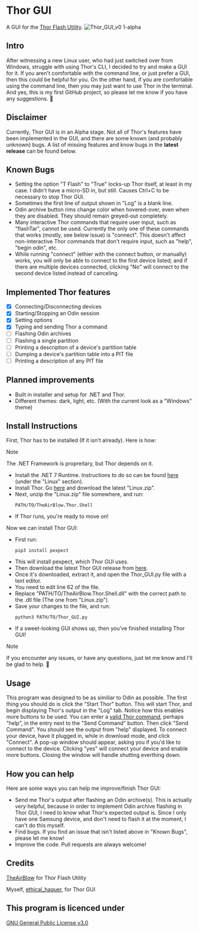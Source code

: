 # Thor GUI
A GUI for the [Thor Flash Utility](https://github.com/Samsung-Loki/Thor).
![Thor_GUI_v0 1-alpha](https://github.com/ethical-haquer/Thor_GUI/assets/141518185/7dbdec46-322e-4839-aa10-392fd8302260)

## Intro
After witnessing a new Linux user, who had just switched over from Windows, struggle with using Thor's CLI, I decided to try and make a GUI for it. If you aren't comfortable with the command line, or just prefer a GUI, then this could be helpful for you. On the other hand, if you are comfortable using the command line, then you may just want to use Thor in the terminal. And yes, this is my first GitHub project, so please let me know if you have any suggestions. :slightly_smiling_face:

## Disclaimer
Currently, Thor GUI is in an Alpha stage. Not all of Thor's features have been implemented in the GUI, and there are some known (and probably unknown) bugs. A list of missing features and know bugs in the **latest release** can be found below.

## Known Bugs
+ Setting the option "T Flash" to "True" locks-up Thor itself, at least in my case. I didn't have a micro-SD in, but still. Causes Ctrl+C to be necessary to stop Thor GUI.
+ Sometimes the first line of output shown in "Log" is a blank line.
+ Odin archive button rims change color when hovered-over, even when they are disabled. They should remain greyed-out completely.
+ Many interactive Thor commands that require user input, such as "flashTar", cannot be used. Currently the only one of these commands that works (mostly, see below issue) is "connect". This doesn't affect non-interactive Thor commands that don't require input, such as "help", "begin odin", etc.
+ While running "connect" (ethier with the connect button, or manually) works, you will only be able to connect to the first device listed; and if there are multiple devices connected, clicking "No" will connect to the second device listed instead of canceling.

## Implemented Thor features
- [x] Connecting/Disconnecting devices
- [x] Starting/Stopping an Odin session
- [x] Setting options
- [x] Typing and sending Thor a command
- [ ] Flashing Odin archives
- [ ] Flashing a single partition
- [ ] Printing a description of a device's partition table
- [ ] Dumping a device's partition table into a PIT file
- [ ] Printing a description of any PIT file

## Planned improvements
+ Built in installer and setup for .NET and Thor.
+ Different themes: dark, light, etc. (With the current look as a "Windows" theme)

## Install Instructions
First, Thor has to be installed (If it isn't already). Here is how:
> [!NOTE]
> The .NET Framework is propreitary, but Thor depends on it.
+ Install the .NET 7 Runtime. Instructions to do so can be found [here](https://learn.microsoft.com/en-us/dotnet/core/install/) (under the "Linux" section).
+ Install Thor. Go [here](https://github.com/Samsung-Loki/Thor/releases) and download the latest "Linux.zip".
+ Next, unzip the "Linux.zip" file somewhere, and run:
  ```
  PATH/TO/TheAirBlow.Thor.Shell
  ```
+ If Thor runs, you're ready to move on!

Now we can install Thor GUI:
+ First run:
  ```
  pip3 install pexpect
  ```
+ This will install pexpect, which Thor GUI uses.
+ Then download the latest Thor GUI release from [here](https://github.com/ethical-haquer/Thor_GUI/releases).
+ Once it's downloaded, extract it, and open the Thor_GUI.py file with a text editor.
+ You need to edit line 62 of the file.
+ Replace "PATH/TO/TheAirBlow.Thor.Shell.dll" with the correct path to the .dll file (The one from "Linux.zip").
+ Save your changes to the file, and run:
  ```
  python3 PATH/TO/Thor_GUI.py
  ```
+ If a sweet-looking GUI shows up, then you've finished installing Thor GUI!

> [!NOTE]
> If you encounter any issues, or have any questions, just let me know and I'll be glad to help. 🙂

## Usage
This program was designed to be as similiar to Odin as possible. The first thing you should do is click the "Start Thor" button. This will start Thor, and begin displaying Thor's output in the "Log" tab. Notice how this enables more buttons to be used. You can enter a [valid Thor command](https://github.com/Samsung-Loki/Thor#current-list-of-commands), perhaps "help", in the entry next to the "Send Command" button. Then click "Send Command". You should see the output from "help" displayed. To connect your device, have it plugged in, while in download mode, and click "Connect". A pop-up window should appear, asking you if you'd like to connect to the device. Clicking "yes" will connect your device and enable more buttons. Closing the window will handle shutting everthing down.

## How you can help
Here are some ways you can help me improve/finish Thor GUI:
+ Send me Thor's output after flashing an Odin archive(s). This is actually _very_ helpful, because in order to implement Odin archive flashing in Thor GUI, I need to know what Thor's expected output is. Since I only have one Samsung device, and don't need to flash it at the moment, I can't do this myself.
+ Find bugs. If you find an issue that isn't listed above in "Known Bugs", please let me know!
+ Improve the code. Pull requests are always welcome!

## Credits
[TheAirBlow](https://github.com/theairblow) for Thor Flash Utility

Myself, [ethical_haquer](https://github.com/ethical-haquer), for Thor GUI

## This program is licenced under
[GNU General Public License v3.0](https://github.com/ethical-haquer/Thor_GUI/blob/main/LICENSE)

